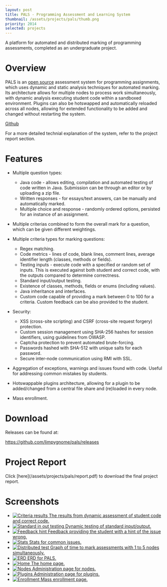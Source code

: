 ```yaml
---
layout: post
title: PALS - Programming Assessment and Learning System
thumbnail: /assets/projects/pals/thumb.png
priority: 2014
selected: projects
---
```


A platform for automated and distributed marking of programming assessments, completed as an undergraduate project.

# Overview
PALS is an [open source](https://github.com/limpygnome/pals) assessment system for programming assignments,
which uses dynamic and static analysis techniques for automated marking. Its architecture allows for multiple nodes to
process work simultaneously, with dynamic analysis executing student code within a sandboxed environment. Plugins can also
be hotswapped and automatically reloaded across all nodes, allowing for extended functionality to be added and changed without
restarting the system.

[Github](https://github.com/limpygnome/pals)

For a more detailed technial explanation of the system, refer to the project report section.

# Features
- Multiple question types:
    - Java code - allows editing, compilation and automated testing of code written in Java. Submission can be through an editor or by uploading a zip file.
    - Written responses - for essays/text answers, can be manually and automatically marked.
    - Multiple choice and response - randomly ordered options, persisted for an instance of an assignment.

- Multiple criterias combined to form the overall mark for a question, which can be given different weightings.
- Multiple criteria types for marking questions:
    - Regex matching.
    - Code metrics - lines of code, blank lines, comment lines, average identifier length (classes, methods or fields).
    - Testing inputs - execute code with a specified or random set of inputs. This is executed against both student and correct code, with the
      outputs compared to determine correctness.
    - Standard input/output testing.
    - Existence of classes, methods, fields or enums (including values).
    - Java inheritance and interfaces.
    - Custom code capable of providing a mark between 0 to 100 for a criteria. Custom feedback can be also provided to the student.

- Security:
    - XSS (cross-site scripting) and CSRF (cross-site request forgery) protection.
    - Custom session management using SHA-256 hashes for session identifiers, using guidelines from OWASP.
    - Captcha protection to prevent automated brute-forcing.
    - Passwords hashed with SHA-512 with unique salts for each password.
    - Secure inter-node communication using RMI with SSL.

- Aggregation of exceptions, warnings and issues found with code. Useful for addressing common mistakes by students.
- Hotswappable plugins architecture, allowing for a plugin to be added/changed from a central file share and (re)loaded in every node.
- Mass enrollment.

# Download
Releases can be found at:

<https://github.com/limpygnome/pals/releases>

# Project Report
<p>
    Click [here](/assets/projects/pals/report.pdf) to download the final project report.
</p>

# Screenshots

<ul class="gallery">
    <li>
        <a href="/assets/projects/pals/criteria_results_inputs.png" class="screenshot">
            <img src="/assets/projects/pals/criteria_results_inputs.png" alt="Criteria results" />
            The results from dynamic assessment of student code and correct code.
        </a>
    </li>
    <li>
        <a href="/assets/projects/pals/criteria_results_output.png" class="screenshot">
            <img src="/assets/projects/pals/criteria_results_output.png" alt="Standard in out testing" />
            Dynamic testing of standard input/output.
        </a>
    </li>
    <li>
        <a href="/assets/projects/pals/stats_hint.png" class="screenshot">
            <img src="/assets/projects/pals/stats_hint.png" alt="Feedback hint" />
            Feedback providing the student with a hint of the issue wrong.
        </a>
    </li>
    <li>
        <a href="/assets/projects/pals/stats.png" class="screenshot">
            <img src="/assets/projects/pals/stats.png" alt="Stats" />
            Stats for common issues.
        </a>
    </li>
    <li>
        <a href="/assets/projects/pals/testing_graph.png" class="screenshot">
            <img src="/assets/projects/pals/testing_graph.png" alt="Distributed test" />
            Graph of time to mark assessments with 1 to 5 nodes simultaneously.
        </a>
    </li>
    <li>
        <a href="/assets/projects/pals/erd.png" class="screenshot">
            <img src="/assets/projects/pals/erd.png" alt="ERD" />
            ERD for PALS.
        </a>
    </li>
    <li>
        <a href="/assets/projects/pals/home.png" class="screenshot">
            <img src="/assets/projects/pals/home.png" alt="Home" />
            The home page.
        </a>
    </li>
    <li>
        <a href="/assets/projects/pals/nodes.png" class="screenshot">
            <img src="/assets/projects/pals/nodes.png" alt="Nodes" />
            Administration page for nodes.
        </a>
    </li>
    <li>
        <a href="/assets/projects/pals/plugins.png" class="screenshot">
            <img src="/assets/projects/pals/plugins.png" alt="Plugins" />
            Administration page for plugins.
        </a>
    </li>
    <li>
        <a href="/assets/projects/pals/enrollment.png" class="screenshot">
            <img src="/assets/projects/pals/enrollment.png" alt="Enrollment" />
            Mass enrollment page.
        </a>
    </li>
</ul>

